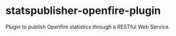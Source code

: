 statspublisher-openfire-plugin
==============================

Plugin to publish Openfire statistics through a RESTful Web Service.
